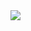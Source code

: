 
<img align="left" src="https://github-readme-stats.vercel.app/api?username=poojaOfficial321&show_icons=true"/>




